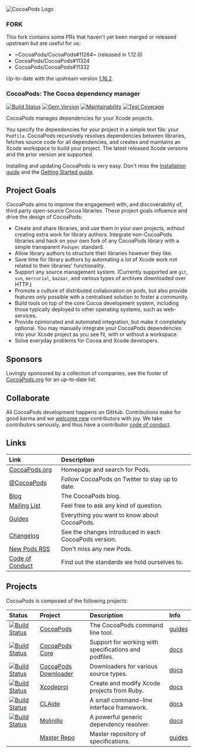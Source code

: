 ![CocoaPods Logo](https://raw.github.com/CocoaPods/shared_resources/master/assets/cocoapods-banner-readme.png)

### FORK

This fork contains some PRs that haven't yet been merged or released upstream but are useful for us:

- ~CocoaPods/CocoaPods#11264~ (released in 1.12.0)
- CocoaPods/CocoaPods#11324
- CocoaPods/CocoaPods#11332

Up-to-date with the upstream version [1.16.2](https://github.com/CocoaPods/CocoaPods/releases/tag/1.16.2).

### CocoaPods: The Cocoa dependency manager

[![Build Status](https://github.com/CocoaPods/CocoaPods/workflows/Specs/badge.svg)](https://github.com/CocoaPods/CocoaPods/actions/workflows/Specs.yml)
[![Gem Version](https://img.shields.io/gem/v/cocoapods)](https://rubygems.org/gems/cocoapods)
[![Maintainability](https://api.codeclimate.com/v1/badges/8f0fe544baf2ae1acc2b/maintainability)](https://codeclimate.com/github/CocoaPods/CocoaPods/maintainability)
[![Test Coverage](https://api.codeclimate.com/v1/badges/8f0fe544baf2ae1acc2b/test_coverage)](https://codeclimate.com/github/CocoaPods/CocoaPods/test_coverage)

CocoaPods manages dependencies for your Xcode projects.

You specify the dependencies for your project in a simple text file: your `Podfile`. 
CocoaPods recursively resolves dependencies between libraries, fetches 
source code for all dependencies, and creates and maintains an Xcode 
workspace to build your project. The latest released Xcode versions and the 
prior version are supported.

Installing and updating CocoaPods is very easy. Don't miss the [Installation
guide](https://guides.cocoapods.org/using/getting-started.html#installation) and the
[Getting Started guide](https://guides.cocoapods.org/using/getting-started.html).

## Project Goals

CocoaPods aims to improve the engagement with, and discoverability 
of, third party open-source Cocoa libraries. These
project goals influence and drive the design of CocoaPods:

- Create and share libraries, and use them in your own projects,
  without creating extra work for library authors. Integrate
  non-CocoaPods libraries and hack on your own fork of any
  CocoaPods library with a simple transparent `Podspec` standard.
- Allow library authors to structure their libraries however they like.
- Save time for library authors by automating a lot of Xcode work not 
  related to their libraries' functionality.
- Support any source management system. (Currently supported are `git`, 
  `svn`, `mercurial`, `bazaar`, and various types of archives downloaded over HTTP.)
- Promote a culture of distributed collaboration on pods, but also provide
  features only possible with a centralised solution to foster a community.
- Build tools on top of the core Cocoa development system, including those 
  typically deployed to other operating systems, such as web-services.
- Provide opinionated and automated integration, but make it completely
  optional. You may manually integrate your CocoaPods dependencies
  into your Xcode project as you see fit, with or without a workspace.
- Solve everyday problems for Cocoa and Xcode developers.

## Sponsors

Lovingly sponsored by a collection of companies, see the footer of [CocoaPods.org](https://cocoapods.org) for an up-to-date list. 

## Collaborate

All CocoaPods development happens on GitHub. Contributions make for good karma and
we [welcome new](https://blog.cocoapods.org/starting-open-source/) contributors with joy. We take contributors seriously, and thus have a 
contributor [code of conduct](CODE_OF_CONDUCT.md).

## Links

| Link | Description |
| :----- | :------ |
[CocoaPods.org](https://cocoapods.org/) | Homepage and search for Pods.
[@CocoaPods](https://twitter.com/CocoaPods) | Follow CocoaPods on Twitter to stay up to date.
[Blog](https://blog.cocoapods.org) | The CocoaPods blog.
[Mailing List](https://groups.google.com/group/cocoapods) | Feel free to ask any kind of question.
[Guides](https://guides.cocoapods.org) | Everything you want to know about CocoaPods.
[Changelog](https://github.com/CocoaPods/CocoaPods/blob/master/CHANGELOG.md) | See the changes introduced in each CocoaPods version.
[New Pods RSS](https://feeds.cocoapods.org/new-pods.rss) | Don't miss any new Pods.
[Code of Conduct](CODE_OF_CONDUCT.md) | Find out the standards we hold ourselves to.

## Projects

CocoaPods is composed of the following projects:

| Status    | Project | Description | Info |
| :-------- | :------ | :--- | :--- |
| [![Build Status](https://github.com/CocoaPods/CocoaPods/workflows/Specs/badge.svg)](https://github.com/CocoaPods/CocoaPods/actions/workflows/Specs.yml) | [CocoaPods](https://github.com/CocoaPods/CocoaPods) | The CocoaPods command line tool. | [guides](https://guides.cocoapods.org)
| [![Build Status](https://github.com/CocoaPods/Core/workflows/Specs/badge.svg)](https://github.com/CocoaPods/Core/actions/workflows/Specs.yml) | [CocoaPods Core](https://github.com/CocoaPods/Core) | Support for working with specifications and podfiles. | [docs](https://guides.cocoapods.org/contributing/components.html)
| [![Build Status](https://github.com/CocoaPods/cocoapods-downloader/workflows/Specs/badge.svg)](https://github.com/CocoaPods/cocoapods-downloader/actions/workflows/Specs.yml) |[CocoaPods Downloader](https://github.com/CocoaPods/cocoapods-downloader) |  Downloaders for various source types. |  [docs](https://www.rubydoc.info/gems/cocoapods-downloader)
| [![Build Status](https://github.com/CocoaPods/Xcodeproj/workflows/Specs/badge.svg)](https://github.com/CocoaPods/Xcodeproj/actions/workflows/Specs.yml) | [Xcodeproj](https://github.com/CocoaPods/Xcodeproj) | Create and modify Xcode projects from Ruby. |  [docs](https://www.rubydoc.info/gems/xcodeproj)
| [![Build Status](https://github.com/CocoaPods/CLAide/workflows/ci/badge.svg)](https://github.com/CocoaPods/CLAide/actions/workflows/ci.yml) | [CLAide](https://github.com/CocoaPods/CLAide) | A small command-line interface framework.  | [docs](https://www.rubydoc.info/gems/claide)
| [![Build Status](https://github.com/CocoaPods/Molinillo/workflows/test/badge.svg)](https://github.com/CocoaPods/Molinillo/actions/workflows/test.yml) | [Molinillo](https://github.com/CocoaPods/Molinillo) | A powerful generic dependency resolver.  | [docs](https://www.rubydoc.info/gems/molinillo)
|  | [Master Repo ](https://github.com/CocoaPods/Specs) | Master repository of specifications. | [guides](https://guides.cocoapods.org/making/specs-and-specs-repo.html)
